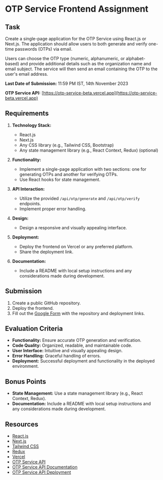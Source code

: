 # OTP Service Frontend Assignment

## Task

Create a single-page application for the OTP Service using React.js or Next.js. The application should allow users to both generate and verify one-time passwords (OTPs) via email.

Users can choose the OTP type (numeric, alphanumeric, or alphabet-based) and provide additional details such as the organization name and email subject. The service will then send an email containing the OTP to the user's email address.

**Last Date of Submission:** 11:59 PM IST, 14th November 2023

**OTP Service API:** [https://otp-service-beta.vercel.app](https://otp-service-beta.vercel.app)


## Requirements

1. **Technology Stack:**
   - React.js
   - Next.js
   - Any CSS library (e.g., Tailwind CSS, Bootstrap)
   - Any state management library (e.g., React Context, Redux) (optional)

2. **Functionality:**
   - Implement a single-page application with two sections: one for generating OTPs and another for verifying OTPs.
   - Use React hooks for state management.

3. **API Interaction:**
   - Utilize the provided `/api/otp/generate` and `/api/otp/verify` endpoints.
   - Implement proper error handling.

4. **Design:**
   - Design a responsive and visually appealing interface.

5. **Deployment:**
   - Deploy the frontend on Vercel or any preferred platform.
   - Share the deployment link.

6. **Documentation:**
   - Include a README with local setup instructions and any considerations made during development.

## Submission

1. Create a public GitHub repository.
2. Deploy the frontend.
3. Fill out the [Google Form](https://forms.gle/ApsNYmEX77x4tDF48) with the repository and deployment links.

## Evaluation Criteria

- **Functionality:** Ensure accurate OTP generation and verification.
- **Code Quality:** Organized, readable, and maintainable code.
- **User Interface:** Intuitive and visually appealing design.
- **Error Handling:** Graceful handling of errors.
- **Deployment:** Successful deployment and functionality in the deployed environment.

## Bonus Points

- **State Management:** Use a state management library (e.g., React Context, Redux).
- **Documentation:** Include a README with local setup instructions and any considerations made during development.

## Resources

- [React.js](https://reactjs.org/)
- [Next.js](https://nextjs.org/)
- [Tailwind CSS](https://tailwindcss.com/)
- [Redux](https://redux.js.org/)
- [Vercel](https://vercel.com/)
- [OTP Service API](https://github.com/sauravhathi/otp-service)
- [OTP Service API Documentation](https://github.com/sauravhathi/otp-service#otp-service)
- [OTP Service API Deployment](https://otp-service-beta.vercel.app/)
